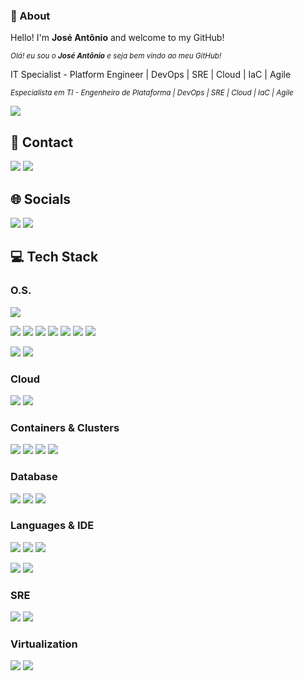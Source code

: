 ### 👋 About
Hello! I'm **José Antônio** and welcome to my GitHub!

<sup>*Olá! eu sou o **José Antônio** e seja bem vindo ao meu GitHub!*</sup>

IT Specialist - Platform Engineer | DevOps | SRE | Cloud | IaC | Agile

<sup>*Especialista em TI - Engenheiro de Plataforma | DevOps | SRE | Cloud | IaC | Agile*</sup>

<a href = "https://www.buymeacoffee.com/ZeAntonioNMF/"><img src="https://img.shields.io/badge/Buy_Me_A_Coffee-FFDD00?style=for-the-badge&logo=buy-me-a-coffee&logoColor=black"></a>

## 📱 Contact
<a href = "mailto:joseantonionmfilho@gmail.com" target="_blank"><img src="https://img.shields.io/badge/Gmail-D14836?style=for-the-badge&logo=gmail&logoColor=white"></a>
<a href = "https://api.whatsapp.com/send/?phone=5562981156505"><img src="https://img.shields.io/badge/WhatsApp-25D366?style=for-the-badge&logo=whatsapp&logoColor=white" target="_blank"></a>

## 🌐 Socials
<a href="https://www.linkedin.com/in/ZeAntonioNMF" target="_blank"><img src="https://img.shields.io/badge/LinkedIn-0077B5?style=for-the-badge&logo=linkedin&logoColor=white" target="_blank"></a>
<a href="https://instagram.com/ZeAntonioNMF/" target="_blank"><img src="https://img.shields.io/badge/Instagram-E4405F?style=for-the-badge&logo=instagram&logoColor=white" target="_blank"></a>

## 💻 Tech Stack
### O.S.
<a href="https://www.microsoft.com/en-us/windows/" target="_blank"><img src="https://img.shields.io/badge/Windows-0078D6?style=for-the-badge&logo=windows&logoColor=white"></a>

<a href="https://www.linux.org/" target="_blank"><img src="https://img.shields.io/badge/Linux-FCC624?style=for-the-badge&logo=linux&logoColor=black"></a>
<a href="https://www.centos.org/" target="_blank"><img src="https://img.shields.io/badge/CentOS-262577.svg?style=for-the-badge&logo=CentOS&logoColor=white"></a>
<a href="https://www.freebsd.org/" target="_blank"><img src="https://img.shields.io/badge/FreeBSD-AB2B28.svg?style=for-the-badge&logo=FreeBSD&logoColor=white"></a>
<a href="https://linuxmint.com/" target="_blank"><img src="https://img.shields.io/badge/Linux%20Mint-87CF3E.svg?style=for-the-badge&logo=Linux-Mint&logoColor=white"></a>
<a href="https://www.redhat.com/" target="_blank"><img src="https://img.shields.io/badge/Red%20Hat-EE0000.svg?style=for-the-badge&logo=Red-Hat&logoColor=white"></a>
<a href="https://www.opensuse.org/" target="_blank"><img src="https://img.shields.io/badge/openSUSE-73BA25.svg?style=for-the-badge&logo=openSUSE&logoColor=white"></a>
<a href="https://ubuntu.com/" target="_blank"><img src="https://img.shields.io/badge/Ubuntu-E95420.svg?style=for-the-badge&logo=Ubuntu&logoColor=white"></a>

<a href="https://www.apple.com/macos/" target="_blank"><img src="https://img.shields.io/badge/mac%20os-000000?style=for-the-badge&logo=apple&logoColor=white"></a>
<a href="https://www.apple.com/ios/" target="_blank"><img src="https://img.shields.io/badge/iOS-000000.svg?style=for-the-badge&logo=iOS&logoColor=white"></a>

### Cloud
<a href="https://aws.amazon.com/" target="_blank"><img src="https://img.shields.io/badge/Amazon_AWS-FF9900?style=for-the-badge&logo=amazonaws&logoColor=white"></a>
<a href="https://azure.microsoft.com/" target="_blank"><img src="https://img.shields.io/badge/microsoft%20azure-0089D6?style=for-the-badge&logo=microsoft-azure&logoColor=white"></a>

### Containers & Clusters
<a href="https://www.docker.com/" target="_blank"><img src="https://img.shields.io/badge/Docker-2CA5E0?style=for-the-badge&logo=docker&logoColor=white"></a>
<a href="https://www.rancher.com/" target="_blank"><img src="https://img.shields.io/badge/Rancher-0075A8.svg?style=for-the-badge&logo=Rancher&logoColor=white"></a>
<a href="https://kubernetes.io/" target="_blank"><img src="https://img.shields.io/badge/Kubernetes-326CE5.svg?style=for-the-badge&logo=Kubernetes&logoColor=white"></a>
<a href="https://www.portainer.io/" target="_blank"><img src="https://img.shields.io/badge/Portainer-13BEF9.svg?style=for-the-badge&logo=Portainer&logoColor=white"></a>



### Database
<a href="https://www.microsoft.com/en-us/sql-server/" target="_blank"><img src="https://img.shields.io/badge/Microsoft%20SQL%20Server-CC2927?style=for-the-badge&logo=microsoft%20sql%20server&logoColor=white"></a>
<a href="https://www.mysql.com/" target="_blank"><img src="https://img.shields.io/badge/MySQL-005C84?style=for-the-badge&logo=mysql&logoColor=white"></a>
<a href="https://www.postgresql.org/" target="_blank"><img src="https://img.shields.io/badge/PostgreSQL-4169E1.svg?style=for-the-badge&logo=PostgreSQL&logoColor=white"></a>

### Languages & IDE
<a href="https://www.python.org/" target="_blank"><img src="https://img.shields.io/badge/Python-3776AB.svg?style=for-the-badge&logo=Python&logoColor=white"></a>
<a href="https://wikipedia.org/wiki/Shell_script/" target="_blank"><img src="https://img.shields.io/badge/Shell_Script-121011?style=for-the-badge&logo=gnu-bash&logoColor=white"></a>
<a href="https://learn.microsoft.com/powershell/" target="_blank"><img src="https://img.shields.io/badge/PowerShell-5391FE.svg?style=for-the-badge&logo=PowerShell&logoColor=white"></a>

<a href="https://www.jetbrains.com/pycharm/" target="_blank"><img src="https://img.shields.io/badge/PyCharm-000000.svg?&style=for-the-badge&logo=PyCharm&logoColor=white"></a>
<a href="https://code.visualstudio.com/" target="_blank"><img src="https://img.shields.io/badge/VSCode-0078D4?style=for-the-badge&logo=visual%20studio%20code&logoColor=white"></a>

### SRE
<a href="https://grafana.com/" target="_blank"><img src="https://img.shields.io/badge/Grafana-F46800.svg?style=for-the-badge&logo=Grafana&logoColor=white"></a>
<a href="https://prometheus.io/" target="_blank"><img src="https://img.shields.io/badge/Prometheus-E6522C.svg?style=for-the-badge&logo=Prometheus&logoColor=white"></a>

### Virtualization
<a href="https://www.vmware.com/products/vsphere.html" target="_blank"><img src="https://img.shields.io/badge/VMware-231f20?style=for-the-badge&logo=VMware&logoColor=white"></a>
<a href="https://www.vagrantup.com/" target="_blank"><img src="https://img.shields.io/badge/Vagrant-1868F2?style=for-the-badge&logo=Vagrant&logoColor=white"></a>


<!--
**ZeAntonioNMF/ZeAntonioNMF** is a ✨ _special_ ✨ repository because its `README.md` (this file) appears on your GitHub profile.

Here are some ideas to get you started:

- 🔭 I’m currently working on ...
- 🌱 I’m currently learning ...
- 👯 I’m looking to collaborate on ...
- 🤔 I’m looking for help with ...
- 💬 Ask me about ...
- 📫 How to reach me: ...
- 😄 Pronouns: ...
- ⚡ Fun fact: ...
-->
